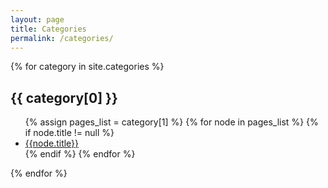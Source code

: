 ```yaml
---
layout: page
title: Categories
permalink: /categories/
---
```


{% for category in site.categories %} 
  <h2 id='{{ category[0] }}-ref'>{{ category[0] }}</h2>
  <ul>
  {% assign pages_list = category[1] %}  
 	{% for node in pages_list %}
    {% if node.title != null %}
      	<li><a href="{{ BASE_PATH }}{{node.url}}">{{node.title}}</a></li>
    {% endif %}
  {% endfor %}
  </ul>
{% endfor %}

